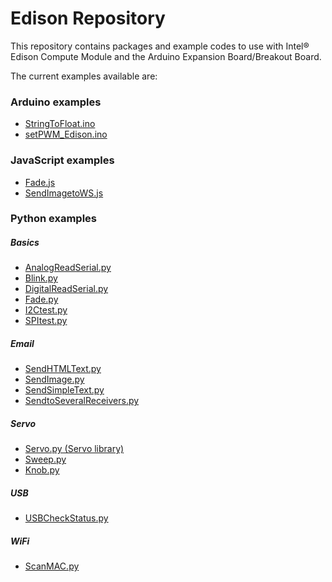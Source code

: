 # Edison Repository

This repository contains packages and example codes to use with Intel® Edison Compute Module and the Arduino Expansion Board/Breakout Board.

The current examples available are:

### Arduino examples

* [StringToFloat.ino](./Arduino-Examples/StringToFloat.ino)
* [setPWM_Edison.ino](./Arduino-Examples/setPWM_Edison.ino)

### JavaScript examples

* [Fade.js](./JavaScript-Examples/Fade.js)
* [SendImagetoWS.js](./JavaScript-Examples/SendImagetoWS.js)

### Python examples

##### Basics

* [AnalogReadSerial.py](./Python-Examples/Basics/AnalogReadSerial.py)
* [Blink.py](./Python-Examples/Basics/Blink.py)
* [DigitalReadSerial.py](./Python-Examples/Basics/DigitalReadSerial.py)
* [Fade.py](./Python-Examples/Basics/Fade.py)
* [I2Ctest.py](./Python-Examples/Basics/I2Ctest.py)
* [SPItest.py](./Python-Examples/Basics/SPItest.py)

##### Email

* [SendHTMLText.py](./Python-Examples/Email/SendHTMLText.py)
* [SendImage.py](./Python-Examples/Email/SendImage.py)
* [SendSimpleText.py](./Python-Examples/Email/SendSimpleText.py)
* [SendtoSeveralReceivers.py](./Python-Examples/Email/SendtoSeveralReceivers.py)

##### Servo

* [Servo.py (Servo library)](./Python-Examples/Servo/Servo.py)
* [Sweep.py](./Python-Examples/Servo/Sweep.py)
* [Knob.py](./Python-Examples/Servo/Knob.py)

##### USB

* [USBCheckStatus.py](./Python-Examples/USB/USBCheckStatus.py)

##### WiFi

* [ScanMAC.py](./Python-Examples/WiFi/ScanMAC.py)
